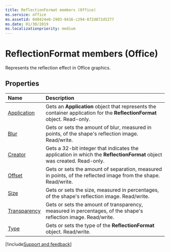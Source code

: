 ```yaml
---
title: ReflectionFormat members (Office)
ms.service: office
ms.assetid: 040424e8-2903-8416-c294-872d872d5277
ms.date: 01/30/2019
ms.localizationpriority: medium
---
```



# ReflectionFormat members (Office)

Represents the reflection effect in Office graphics.


## Properties

|Name|Description|
|:-----|:-----|
|[Application](../../Office.ReflectionFormat.Application.md)|Gets an **Application** object that represents the container application for the **ReflectionFormat** object. Read-only.|
|[Blur](../../Office.ReflectionFormat.Blur.md)|Gets or sets the amount of blur, measured in points, of the shape's reflection image. Read/write.|
|[Creator](../../Office.ReflectionFormat.Creator.md)|Gets a 32-bit integer that indicates the application in which the **ReflectionFormat** object was created. Read-only.|
|[Offset](../../Office.ReflectionFormat.Offset.md)|Gets or sets the amount of separation, measured in points, of the reflected image from the shape. Read/write.|
|[Size](../../Office.ReflectionFormat.Size.md)|Gets or sets the size, measured in percentages, of the shape's reflection image. Read/write.|
|[Transparency](../../Office.ReflectionFormat.Transparency.md)|Gets or sets the amount of transparency, measured in percentages, of the shape's reflection image. Read/write.|
|[Type](../../Office.ReflectionFormat.Type.md)|Gets or sets the type of the **ReflectionFormat** object. Read/write.|

[!include[Support and feedback](~/includes/feedback-boilerplate.md)]